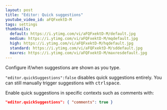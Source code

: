 ```yaml
---
layout: post
title: "Editor: Quick suggestions"
youtube_video_id: aFQFxektD-M
tags: settings
thumbnails:
  default: https://i.ytimg.com/vi/aFQFxektD-M/default.jpg
  medium: https://i.ytimg.com/vi/aFQFxektD-M/mqdefault.jpg
  high: https://i.ytimg.com/vi/aFQFxektD-M/hqdefault.jpg
  standard: https://i.ytimg.com/vi/aFQFxektD-M/sddefault.jpg
  maxres: https://i.ytimg.com/vi/aFQFxektD-M/maxresdefault.jpg
---
```


Configure if/when suggestions are shown as you type.

`"editor.quickSuggestions":false` disables quick suggestions entirely. You can still manually trigger suggestions with <kbd>ctrl</kbd><kbd>space</kbd>.
 
Enable quick suggestions in specific contexts such as comments with:

```json
"editor.quickSuggestions": { "comments": true }
```
